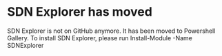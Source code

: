 # SDN Explorer has moved
SDN Explorer is not on GitHub anymore. It has been moved to Powershell Gallery. To install SDN Explorer, please run Install-Module -Name SDNExplorer
